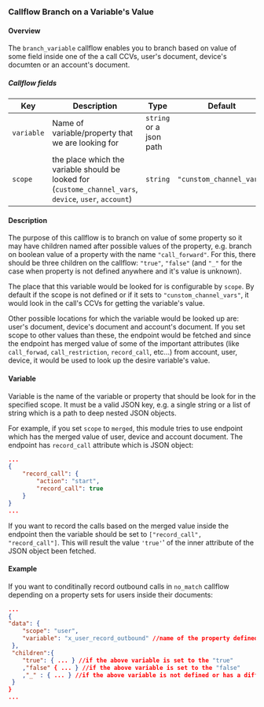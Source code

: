 ### Callflow Branch on a Variable's Value

#### Overview

The `branch_variable` callflow enables you to branch based on value of some field inside one of the a call CCVs, user's document, device's documten or an account's document.

##### Callflow fields

Key | Description | Type | Default | Required
--- | ----------- | ---- | ------- | --------
`variable` | Name of variable/property that we are looking for | `string` or a json path | | `true`
`scope` | the place which the variable should be looked for (`custome_channel_vars`, `device`, `user`, `account`) | `string` | `"cunstom_channel_vars"` | `false`

#### Description

The purpose of this callflow is to branch on value of some property so it may have children named after possible values of the property, e.g. branch on boolean value of a property with the name `"call_forward"`. For this, there should be three children on the callflow: `"true"`, `"false"` (and `"_"` for the case when property is not defined anywhere and it's value is unknown).

The place that this variable would be looked for is configurable by `scope`. By default if the scope is not defined or if it sets to `"cunstom_channel_vars"`, it would look in the call's CCVs for getting the variable's value.

Other possible locations for which the variable would be looked up are: user's document, device's document and account's document. If you set scope to other values than these, the endpoint would be fetched and since the endpoint has merged value of some of the important attributes (like `call_forwad`, `call_restriction`, `record_call`, etc...) from account, user, device, it would be used to look up the desire variable's value.

#### Variable

Variable is the name of the variable or property that should be look for in the specified scope. It must be a valid JSON key, e.g. a single string or a list of string which is a path to deep nested JSON objects.

For example, if you set `scope` to `merged`, this module tries to use endpoint which has the merged value of user, device and account document. The endpoint has `record_call` attribute which is JSON object:

```json
...
{
	"record_call": {
		"action": "start",
		"record_call": true
	}
}
...
```

If you want to record the calls based on the merged value inside the endpoint then the variable should be set to `["record_call", "record_call"]`. This will result the value `'true'`' of the inner attribute of the JSON object been fetched.

#### Example

If you want to conditinally record outbound calls in `no_match` callflow depending on a property sets for users inside their documents:

```json
...
{
"data": {
    "scope": "user",
    "variable": "x_user_record_outbound" //name of the property defined in user's document
 },
 "children":{
	"true": { ... } //if the above variable is set to the "true"
    ,"false" { ... } //if the above variable is set to the "false"
	,"_" : { ... } //if the above variable is not defined or has a different value
 }
}
...
```
